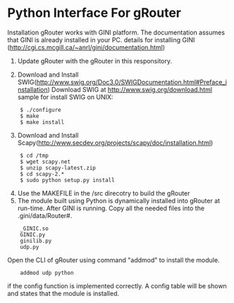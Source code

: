 # Python Interface For gRouter

Installation
gRouter works with GINI platform. The documentation assumes that GINI is already installed in your PC.
details for installing GINI (http://cgi.cs.mcgill.ca/~anrl/gini/documentation.html)

1. Update gRouter with the gRouter in this responsitory.

2. Download and Install SWIG(http://www.swig.org/Doc3.0/SWIGDocumentation.html#Preface_installation)
Download SWIG at http://www.swig.org/download.html
sample for install SWIG on UNIX:
```
    $ ./configure
    $ make
    $ make install
```
3. Download and Install Scapy(http://www.secdev.org/projects/scapy/doc/installation.html)
```
    $ cd /tmp
    $ wget scapy.net
    $ unzip scapy-latest.zip
    $ cd scapy-2.*
    $ sudo python setup.py install
```

4. Use the MAKEFILE in the /src direcotry to build the gRouter
5. The module built using Python is dynamically installed into gRouter at run-time.
After GINI is running. Copy all the needed files into the .gini/data/Router#.
```
    _GINIC.so
    GINIC.py
    ginilib.py
    udp.py
```
Open the CLI of gRouter using command "addmod" to install the module.
```
    addmod udp python
```
if the config function is implemented correctly. A config table will be shown and states that the module is installed.
